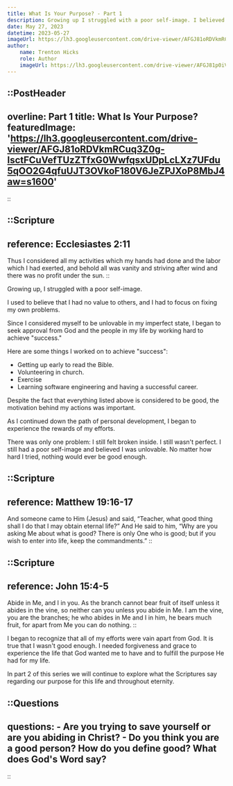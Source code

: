 ```yaml
---
title: What Is Your Purpose? - Part 1
description: Growing up I struggled with a poor self-image. I believed I had to achieve perfection to be loved by God and people. My perspective was that I didn't have value to others, and I had to focus on fixing my own problems.
date: May 27, 2023
datetime: 2023-05-27
imageUrl: https://lh3.googleusercontent.com/drive-viewer/AFGJ81oRDVkmRCuq3Z0g-IsctFCuVefTUzZTfxG0WwfqsxUDpLcLXz7UFdu5qOO2G4qfuUJT3OVkoF180V6JeZPJXoP8MbJ4aw=s1600
author:
    name: Trenton Hicks
    role: Author
    imageUrl: https://lh3.googleusercontent.com/drive-viewer/AFGJ81p0iVaF9rQtywzmajM1BUPuHt19ggovL3eymS1A5gE_7TE_bGKt8ZPDaw-jNihShDBEJWy4KL9iK75a5mr9-DPZGYILGw=s1600
---
```


::PostHeader
---
overline: Part 1
title: What Is Your Purpose?
featuredImage: 'https://lh3.googleusercontent.com/drive-viewer/AFGJ81oRDVkmRCuq3Z0g-IsctFCuVefTUzZTfxG0WwfqsxUDpLcLXz7UFdu5qOO2G4qfuUJT3OVkoF180V6JeZPJXoP8MbJ4aw=s1600'
---
::

::Scripture
---
reference: Ecclesiastes 2:11
---
Thus I considered all my activities which my hands had done and the labor which I had exerted, and behold all was vanity and striving after wind and there was no profit under the sun.
::

Growing up, I struggled with a poor self-image.

I used to believe that I had no value to others, and I had to focus on fixing my own problems.

Since I considered myself to be unlovable in my imperfect state, I began to seek approval from God and the people in my life by working hard to achieve "success."

Here are some things I worked on to achieve "success":
- Getting up early to read the Bible.
- Volunteering in church.
- Exercise
- Learning software engineering and having a successful career.

Despite the fact that everything listed above is considered to be good, the motivation behind my actions was important.

As I continued down the path of personal development, I began to experience the rewards of my efforts.

There was only one problem: I still felt broken inside. I still wasn't perfect. I still had a poor self-image and believed I was unlovable. No matter how hard I tried, nothing would ever be good enough.

::Scripture
---
reference: Matthew 19:16-17
---
And someone came to Him (Jesus) and said, “Teacher, what good thing shall I do that I may obtain eternal life?” And He said to him, “Why are you asking Me about what is good? There is only One who is good; but if you wish to enter into life, keep the commandments.”
::

::Scripture
---
reference: John 15:4-5
---
Abide in Me, and I in you. As the branch cannot bear fruit of itself unless it abides in the vine, so neither can you unless you abide in Me. I am the vine, you are the branches; he who abides in Me and I in him, he bears much fruit, for apart from Me you can do nothing.
::

I began to recognize that all of my efforts were vain apart from God. It is true that I wasn't good enough. I needed forgiveness and grace to experience the life that God wanted me to have and to fulfill the purpose He had for my life.

In part 2 of this series we will continue to explore what the Scriptures say regarding our purpose for this life and throughout eternity.

::Questions
---
questions:
    - Are you trying to save yourself or are you abiding in Christ?
    - Do you think you are a good person? How do you define good? What does God's Word say?
---
::

